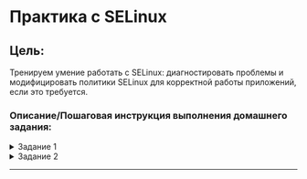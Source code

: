 # Практика с SELinux

## Цель:

Тренируем умение работать с SELinux: диагностировать проблемы и модифицировать политики SELinux для корректной работы приложений, если это требуется.

### Описание/Пошаговая инструкция выполнения домашнего задания:

<details> 
 <summary markdown="span">Задание 1</summary>

 1.  Запустить nginx на нестандартном порту 3-мя разными способами:

*   переключатели setsebool;
*   добавление нестандартного порта в имеющийся тип;
*   формирование и установка модуля SELinux.
   
    К сдаче:
    README с описанием каждого решения (скриншоты и демонстрация приветствуются).


 2.    Обеспечить работоспособность приложения при включенном selinux.

*    развернуть приложенный стенд https://github.com/mbfx/otus-linux-adm/tree/master/selinux_dns_problems;
*    выяснить причину неработоспособности механизма обновления зоны (см. README);
*    предложить решение (или решения) для данной проблемы;
*    выбрать одно из решений для реализации, предварительно обосновав выбор;
*    реализовать выбранное решение и продемонстрировать его работоспособность.
   
 К сдаче:  
   README с анализом причины неработоспособности, возможными способами решения и обоснованием выбора одного из них;
   исправленный стенд или демонстрация работоспособной системы скриншотами и описанием.

---


### Запустить nginx на нестандартном порту 3-мя разными способами:

1. Создаем [стенд](task1/Vagrantfile)
2. Поднимаем [инфраструктуру и Nginx](task1/playbook.yml)
3. Заходим на машину
   ```sh
   vssh
   ```
4. Проверяем статус Nginx

```sh
[vagrant@selinux-server ~]$ systemctl status nginx
● nginx.service - The nginx HTTP and reverse proxy server
   Loaded: loaded (/usr/lib/systemd/system/nginx.service; enabled; vendor preset: disabled)
   Active: failed (Result: exit-code) since Sun 2022-10-30 12:47:06 UTC; 4min 53s ago
  Process: 7628 ExecStartPre=/usr/sbin/nginx -t (code=exited, status=1/FAILURE)
  Process: 7626 ExecStartPre=/usr/bin/rm -f /run/nginx.pid (code=exited, status=0/SUCCESS)
```

```sh
[root@selinux-server vagrant]# cat /var/log/nginx/
[root@selinux-server vagrant]# cat /var/log/nginx/error.log 
2022/10/30 12:46:51 [emerg] 7546#0: bind() to 0.0.0.0:4881 failed (13: Permission denied)
2022/10/30 12:46:56 [emerg] 7574#0: bind() to 0.0.0.0:4881 failed (13: Permission denied)
2022/10/30 12:47:01 [emerg] 7601#0: bind() to 0.0.0.0:4881 failed (13: Permission denied)
2022/10/30 12:47:06 [emerg] 7628#0: bind() to 0.0.0.0:4881 failed (13: Permission denied)
```


5. Проверяем логи аудита
```sh
[root@selinux-server vagrant]# grep 4881 /var/log/audit/audit.log 
type=AVC msg=audit(1667134011.270:1315): avc:  denied  { name_bind } for  pid=7546 comm="nginx" src=4881 scontext=system_u:system_r:httpd_t:s0 tcontext=system_u:object_r:unreserved_port_t:s0 tclass=tcp_socket permissive=0
```

6. Формируем отчет аудита

``` sh
   [root@selinux-server vagrant]# grep  667134026.941:1339 /var/log/audit/audit.log  | audit2why
type=AVC msg=audit(1667134026.941:1339): avc:  denied  { name_bind } for  pid=7628 comm="nginx" src=4881 scontext=system_u:system_r:httpd_t:s0 tcontext=system_u:object_r:unreserved_port_t:s0 tclass=tcp_socket permissive=0

        Was caused by:
        The boolean nis_enabled was set incorrectly. 
        Description:
        Allow nis to enabled

        Allow access by executing:
        # setsebool -P nis_enabled 1
```

Видим - возможность применени я рекомендации 
``` sh
setsebool -P nis_enabled 1
```

применяе ее
```sh
setsebool -P nis_enabled on
```

Перезапускаем Nginx
```sh
systemctl restart nginx
```
```sh
[root@selinux-server vagrant]# systemctl status  nginx
● nginx.service - The nginx HTTP and reverse proxy server
   Loaded: loaded (/usr/lib/systemd/system/nginx.service; enabled; vendor preset: disabled)
   Active: active (running) since Sun 2022-10-30 13:03:55 UTC; 18s ago
  Process: 7752 ExecStart=/usr/sbin/nginx (code=exited, status=0/SUCCESS)
  Process: 7749 ExecStartPre=/usr/sbin/nginx -t (code=exited, status=0/SUCCESS)
  Process: 7748 ExecStartPre=/usr/bin/rm -f /run/nginx.pid (code=exited, status=0/SUCCESS)
 Main PID: 7753 (nginx)
    Tasks: 3 (limit: 12403)
   Memory: 5.0M
   CGroup: /system.slice/nginx.service
           ├─7753 nginx: master process /usr/sbin/nginx
           ├─7754 nginx: worker process
           └─7755 nginx: worker process

Oct 30 13:03:55 selinux-server systemd[1]: Starting The nginx HTTP and reverse proxy server...
Oct 30 13:03:55 selinux-server nginx[7749]: nginx: the configuration file /etc/nginx/nginx.conf syntax is ok
Oct 30 13:03:55 selinux-server nginx[7749]: nginx: configuration file /etc/nginx/nginx.conf test is successful
Oct 30 13:03:55 selinux-server systemd[1]: nginx.service: Failed to parse PID from file /run/nginx.pid: Invalid argument
Oct 30 13:03:55 selinux-server systemd[1]: Started The nginx HTTP and reverse proxy server.
```

Возвращаем проблему 
``` sh
setsebool -P nis_enabled off
```

![dd](pict\1.png)
7. разрешим в SELinux работу nginx на порту TCP 4881 c помощью добавления нестандартного порта в имеющийся тип
проверяем пул портов доступных для HTTP
```sh
[root@selinux-server vagrant]# semanage port -l | grep http
http_cache_port_t              tcp      8080, 8118, 8123, 10001-10010
http_cache_port_t              udp      3130
http_port_t                    tcp      80, 81, 443, 488, 8008, 8009, 8443, 9000
pegasus_http_port_t            tcp      5988
pegasus_https_port_t           tcp      5989
```
Добавялем порт  в пул HTTp
```sh
semanage port -a -t http_port_t -p tcp 4881
```
рестартуем Nginx
```sh
systemctl restart nginx
```
проверяем статус Nginx
```sh
[root@selinux-server vagrant]# systemctl status nginx
● nginx.service - The nginx HTTP and reverse proxy server
   Loaded: loaded (/usr/lib/systemd/system/nginx.service; enabled; vendor preset: disabled)
   Active: active (running) since Sun 2022-10-30 13:40:51 UTC; 26s ago
  Process: 7824 ExecStart=/usr/sbin/nginx (code=exited, status=0/SUCCESS)
  Process: 7822 ExecStartPre=/usr/sbin/nginx -t (code=exited, status=0/SUCCESS)
  Process: 7820 ExecStartPre=/usr/bin/rm -f /run/nginx.pid (code=exited, status=0/SUCCESS)
 Main PID: 7825 (nginx)
    Tasks: 3 (limit: 12403)
   Memory: 5.0M
   CGroup: /system.slice/nginx.service
           ├─7825 nginx: master process /usr/sbin/nginx
           ├─7826 nginx: worker process
           └─7827 nginx: worker process

Oct 30 13:40:51 selinux-server systemd[1]: Starting The nginx HTTP and reverse proxy server...
Oct 30 13:40:51 selinux-server nginx[7822]: nginx: the configuration file /etc/nginx/nginx.conf syntax is ok
Oct 30 13:40:51 selinux-server nginx[7822]: nginx: configuration file /etc/nginx/nginx.conf test is successful
Oct 30 13:40:51 selinux-server systemd[1]: nginx.service: Failed to parse PID from file /run/nginx.pid: Invalid argument
Oct 30 13:40:51 selinux-server systemd[1]: Started The nginx HTTP and reverse proxy server.
```

```sh
[root@selinux-server vagrant]# curl localhost:4881
<h1>Hi,  I am selinux-server  machine </h1>[root@selinux-server vagrant]# 
```

Возвращаем проблему 
```sh
[root@selinux-server vagrant]# semanage port -d -t http_port_t -p tcp 4881
```

![dd](pict\2.png)
8. Разрешим в SELinux работу nginx на порту TCP 4881 c помощью формирования
и установки модуля SELinux

```sh

[root@selinux-server vagrant]# systemctl restart nginx
Job for nginx.service failed because the control process exited with error code.
See "systemctl status nginx.service" and "journalctl -xe" for details.
[root@selinux-server vagrant]# systemctl status nginx
● nginx.service - The nginx HTTP and reverse proxy server
   Loaded: loaded (/usr/lib/systemd/system/nginx.service; enabled; vendor preset: disabled)
   Active: failed (Result: exit-code) since Sun 2022-10-30 14:23:46 UTC; 10s ago
  Process: 7824 ExecStart=/usr/sbin/nginx (code=exited, status=0/SUCCESS)
  Process: 7872 ExecStartPre=/usr/sbin/nginx -t (code=exited, status=1/FAILURE)
  Process: 7868 ExecStartPre=/usr/bin/rm -f /run/nginx.pid (code=exited, status=0/SUCCESS)
 Main PID: 7825 (code=exited, status=0/SUCCESS)

Oct 30 14:23:45 selinux-server systemd[1]: nginx.service: Succeeded.
Oct 30 14:23:45 selinux-server systemd[1]: Stopped The nginx HTTP and reverse proxy server.
Oct 30 14:23:45 selinux-server systemd[1]: Starting The nginx HTTP and reverse proxy server...
Oct 30 14:23:46 selinux-server nginx[7872]: nginx: the configuration file /etc/nginx/nginx.conf syntax is ok
Oct 30 14:23:46 selinux-server nginx[7872]: nginx: [emerg] bind() to 0.0.0.0:4881 failed (13: Permission denied)
Oct 30 14:23:46 selinux-server nginx[7872]: nginx: configuration file /etc/nginx/nginx.conf test failed
Oct 30 14:23:46 selinux-server systemd[1]: nginx.service: Control process exited, code=exited status=1
Oct 30 14:23:46 selinux-server systemd[1]: nginx.service: Failed with result 'exit-code'.
Oct 30 14:23:46 selinux-server systemd[1]: Failed to start The nginx HTTP and reverse proxy server.
```

```sh
[root@selinux-server vagrant]# grep nginx /var/log/audit/audit.log | audit2allow -M nginx
******************** IMPORTANT ***********************
To make this policy package active, execute:

semodule -i nginx.pp

[root@selinux-server vagrant]# 
```

```sh
[root@selinux-server vagrant]# cat nginx.te 

module nginx 1.0;

require {
        type httpd_t;
        type unreserved_port_t;
        class tcp_socket name_bind;
}

#============= httpd_t ==============

#!!!! This avc can be allowed using the boolean 'nis_enabled'
allow httpd_t unreserved_port_t:tcp_socket name_bind;
```

```sh
semodule -i nginx.pp
```

```sh
[root@selinux-server vagrant]# systemctl status nginx
● nginx.service - The nginx HTTP and reverse proxy server
   Loaded: loaded (/usr/lib/systemd/system/nginx.service; enabled; vendor preset: disabled)
   Active: active (running) since Sun 2022-10-30 14:28:47 UTC; 11s ago
  Process: 7898 ExecStart=/usr/sbin/nginx (code=exited, status=0/SUCCESS)
  Process: 7896 ExecStartPre=/usr/sbin/nginx -t (code=exited, status=0/SUCCESS)
  Process: 7894 ExecStartPre=/usr/bin/rm -f /run/nginx.pid (code=exited, status=0/SUCCESS)
 Main PID: 7899 (nginx)
    Tasks: 3 (limit: 12403)
   Memory: 5.0M
   CGroup: /system.slice/nginx.service
           ├─7899 nginx: master process /usr/sbin/nginx
           ├─7900 nginx: worker process
           └─7901 nginx: worker process

Oct 30 14:28:47 selinux-server systemd[1]: Starting The nginx HTTP and reverse proxy server...
Oct 30 14:28:47 selinux-server nginx[7896]: nginx: the configuration file /etc/nginx/nginx.conf syntax is ok
Oct 30 14:28:47 selinux-server nginx[7896]: nginx: configuration file /etc/nginx/nginx.conf test is successful
Oct 30 14:28:47 selinux-server systemd[1]: Started The nginx HTTP and reverse proxy server.
```

![Решение 3](pict\3.png)

</details>


<details>

 <summary markdown="span">Задание 2</summary>
1. Поднимаем инфраструктуру
```sh
vagrant up
```
2. Заходим на машину клиент и обновляем 
``` sh 
vssh client
```
``` sh
 nsupdate -k /etc/named.zonetransfer.key
    server 192.168.50.10
    zone ddns.lab 
    update add www.ddns.lab. 60 A 192.168.50.15
    send
```

```sh
[vagrant@client ~]$ nsupdate -k /etc/named.zonetransfer.key
> server 192.168.50.10
> zone ddns.lab 
> update add www.ddns.lab. 60 A 192.168.50.15
> send
update failed: SERVFAIL
```

проверим  логи аудита на клиенте

```sh
sudo cat /var/log/audit/audit.log | audit2why
# ответа нет - все ок
```


3. Дебажим сервер
```sh
vssh ns01
```
Шерстим аудит

```sh
[root@ns01 ~]#  cat /var/log/audit/audit.log | audit2why
type=AVC msg=audit(1667377701.502:1254): avc:  denied  { search } for  pid=5005 comm="isc-worker0000" name="net" dev="proc" ino=7077 scontext=system_u:system_r:named_t:s0 tcontext=system_u:object_r:sysctl_net_t:s0 tclass=dir

        Was caused by:
                Missing type enforcement (TE) allow rule.

                You can use audit2allow to generate a loadable module to allow this access.

type=AVC msg=audit(1667377701.502:1255): avc:  denied  { search } for  pid=5005 comm="isc-worker0000" name="net" dev="proc" ino=7077 scontext=system_u:system_r:named_t:s0 tcontext=system_u:object_r:sysctl_net_t:s0 tclass=dir

        Was caused by:
                Missing type enforcement (TE) allow rule.

                You can use audit2allow to generate a loadable module to allow this access.

type=AVC msg=audit(1667378223.453:1268): avc:  denied  { create } for  pid=5005 comm="isc-worker0000" name="named.ddns.lab.view1.jnl" scontext=system_u:system_r:named_t:s0 tcontext=system_u:object_r:etc_t:s0 tclass=file
```


4.  Проблема в доступах процесса к каталогам типа etc_t

```sh
[root@ns01 ~]# ls -laZ /etc/named
drw-rwx---. root named system_u:object_r:etc_t:s0       .
drwxr-xr-x. root root  system_u:object_r:etc_t:s0       ..
drw-rwx---. root named unconfined_u:object_r:etc_t:s0   dynamic
-rw-rw----. root named system_u:object_r:etc_t:s0       named.50.168.192.rev
-rw-rw----. root named system_u:object_r:etc_t:s0       named.dns.lab
-rw-rw----. root named system_u:object_r:etc_t:s0       named.dns.lab.view1
-rw-rw----. root named system_u:object_r:etc_t:s0       named.newdns.lab
```

5.  Проверим в каком каталоге по политке должны лежать файлы
```sh
[root@ns01 ~]# semanage fcontext -l | grep named
/etc/rndc.*                                        regular file       system_u:object_r:named_conf_t:s0 
/var/named(/.*)?                                   all files          system_u:object_r:named_zone_t:s0 
```
основной катлог конфигураций  /var/named

6.   Исправляем плейбук и конфиг
   
``` yml
  - name: copy dynamic zone ddns.lab.view1
    copy:
      src: files/ns01/named.ddns.lab.view1
      dest: /var/named/dynamic/ #changed
      owner: named
      group: named
      mode: 0660
```

```js
    zone "ddns.lab" {
        type master;
        allow-transfer { key "zonetransfer.key"; };
        allow-update { key "zonetransfer.key"; };
        file "/var/named/dynamic/named.ddns.lab.view1";# changed
    };
```

7. Перезапускаем  provision
```sh
 vagrant provision --provision-with   ansible_local         
```
8.  Перестратовываем серис на ns01
```sh
systemctl restart named
```
9.  Идем на  client  и проверяем
```sh
[vagrant@client ~]$  nsupdate -k /etc/named.zonetransfer.key
> server 192.168.50.10
> zone ddns.lab
>  update add www.ddns.lab. 60 A 192.168.50.15
> send
> quit
[vagrant@client ~]$ ping www.ddns.lab
PING www.ddns.lab (192.168.50.15) 56(84) bytes of data.
64 bytes from web1.dns.lab (192.168.50.15): icmp_seq=1 ttl=64 time=0.012 ms
```
10.  Результат достигнут - запись в dns добавлена. хост резолвится

![Решение 3](pict\4.png)

</details>


---